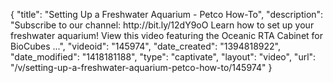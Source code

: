 {
    "title": "Setting Up a Freshwater Aquarium - Petco How-To",
    "description": "Subscribe to our channel: http:\/\/bit.ly\/12dY9oO Learn how to set up your freshwater aquarium! View this video featuring the Oceanic RTA Cabinet for BioCubes ...",
    "videoid": "145974",
    "date_created": "1394818922",
    "date_modified": "1418181188",
    "type": "captivate",
    "layout": "video",
    "url": "\/v\/setting-up-a-freshwater-aquarium-petco-how-to\/145974"
}